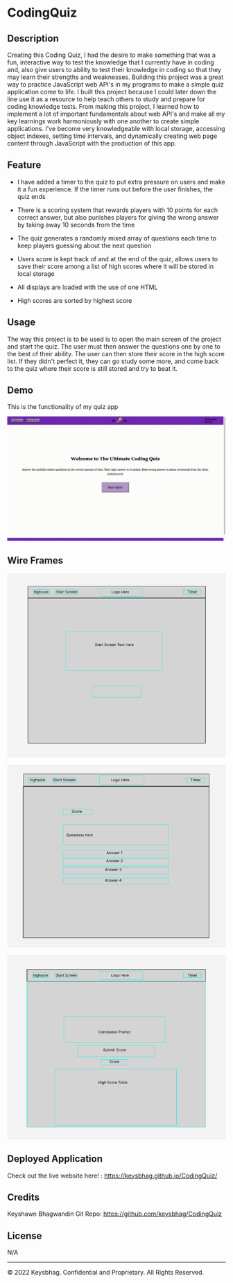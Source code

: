 # CodingQuiz

## Description

Creating this Coding Quiz, I had the desire to make something that was a fun, interactive way to test the knowledge that I currently have in coding and, also give users to ability to test their knowledge in coding so that they may learn their strengths and weaknesses. Building this project was a great way to practice JavaScript web API's in my programs to make a simple quiz application come to life. I built this project because I could later down the line use it as a resource to help teach others to study and prepare for coding knowledge tests. From making this project, I learned how to implement a lot of important fundamentals about web API's and make all my key learnings work harmoniously with one another to create simple applications. I've become very knowledgeable with local storage, accessing object indexes, setting time intervals, and dynamically creating web page content through JavaScript with the production of this app.

## Feature

* I have added a timer to the quiz to put extra pressure on users and make it a fun experience. If the timer runs out before the user finishes, the quiz ends

* There is a scoring system that rewards players with 10 points for each correct answer, but also punishes players for giving the wrong answer by taking away 10 seconds from the time

* The quiz generates a randomly mixed array of questions each time to keep players guessing about the next question

* Users score is kept track of and at the end of the quiz, allows users to save their score among a list of high scores where it will be stored in local storage

* All displays are loaded with the use of one HTML

* High scores are sorted by highest score

## Usage

The way this project is to be used is to open the main screen of the project and start the quiz. The user must then answer the questions one by one to the best of their ability. The user can then store their score in the high score list. If they didn't perfect it, they can go study some more, and come back to the quiz where their score is still stored and try to beat it.

## Demo

This is the functionality of my quiz app

![Large overview of Coding Quiz Website](./assets/images/Coding%20Quiz!.gif)

## Wire Frames 

![Large overview of Wire Frame 1](./assets/images/wireFrame1.png)


![Large overview of Wire Frame 2](./assets/images/wireFrame2.png)


![Large overview of Wire Frame 3](./assets/images/wireFrame3.png)


## Deployed Application

Check out the live website here! : https://keysbhag.github.io/CodingQuiz/


## Credits

Keyshawn Bhagwandin Git Repo: https://github.com/keysbhag/CodingQuiz

## License

N/A


---
© 2022 Keysbhag. Confidential and Proprietary. All Rights Reserved.


